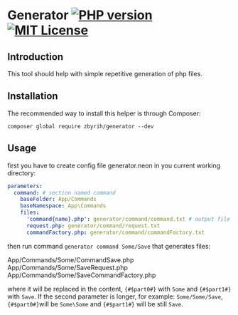 # Generator [![PHP version](https://img.shields.io/badge/PHP-8.0-blue)](https://img.shields.io/badge/PHP-8.0-blue) [![MIT License](https://img.shields.io/badge/license-MIT-green)](https://img.shields.io/badge/license-MIT-green)

Introduction
------------
This tool should help with simple repetitive generation of php files.

Installation
------------

The recommended way to install this helper is through Composer:

`composer global require zbyrih/generator --dev`

Usage
------------

first you have to create config file generator.neon in you current working directory:
```yml
parameters:
  command: # section named command
    baseFolder: App/Commands
    baseNamespace: App\Commands
    files:
      'command{name}.php': generator/command/command.txt # output file : source file
      request.php: generator/command/request.txt
      commandFactory.php: generator/command/commandFactory.txt
```

then run command `generator command Some/Save` that generates files:

App/Commands/Some/CommandSave.php
App/Commands/Some/SaveRequest.php
App/Commands/Some/SaveCommandFactory.php

where it will be replaced in the content, `{#$part0#}` with `Some` and `{#$part1#}` with `Save`.
If the second parameter is longer, for example: `Some/Some/Save`, `{#$part0#}`will be `Some\Some` and `{#$part1#}` will be still `Save`.